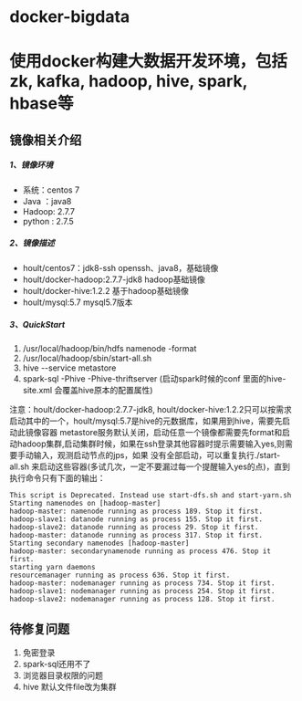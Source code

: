 # docker-bigdata
# 使用docker构建大数据开发环境，包括zk, kafka, hadoop, hive, spark, hbase等

## 镜像相关介绍
##### 1、镜像环境

* 系统：centos 7
* Java ：java8
* Hadoop: 2.7.7
* python : 2.7.5

##### 2、镜像描述

* hoult/centos7：jdk8-ssh        openssh、java8，基础镜像
* hoult/docker-hadoop:2.7.7-jdk8    hadoop基础镜像
* hoult/docker-hive:1.2.2   基于hadoop基础镜像
* hoult/mysql:5.7  mysql5.7版本

##### 3、QuickStart
1. /usr/local/hadoop/bin/hdfs namenode -format
2. /usr/local/hadoop/sbin/start-all.sh
3. hive --service metastore
4. spark-sql -Phive -Phive-thriftserver (启动spark时候的conf 里面的hive-site.xml 会覆盖hive原本的配置属性)


注意：hoult/docker-hadoop:2.7.7-jdk8, hoult/docker-hive:1.2.2只可以按需求启动其中的一个，hoult/mysql:5.7是hive的元数据库，如果用到hive，需要先启动此镜像容器
metastore服务默认关闭，启动任意一个镜像都需要先format和启动hadoop集群,启动集群时候，如果在ssh登录其他容器时提示需要输入yes,则需要手动输入，观测启动节点的jps，如果
没有全部启动，可以重复执行./start-all.sh 来启动这些容器(多试几次，一定不要漏过每一个提醒输入yes的点)，直到执行命令只有下面的输出：
```shell script
This script is Deprecated. Instead use start-dfs.sh and start-yarn.sh
Starting namenodes on [hadoop-master]
hadoop-master: namenode running as process 189. Stop it first.
hadoop-slave1: datanode running as process 155. Stop it first.
hadoop-slave2: datanode running as process 29. Stop it first.
hadoop-master: datanode running as process 317. Stop it first.
Starting secondary namenodes [hadoop-master]
hadoop-master: secondarynamenode running as process 476. Stop it first.
starting yarn daemons
resourcemanager running as process 636. Stop it first.
hadoop-master: nodemanager running as process 734. Stop it first.
hadoop-slave1: nodemanager running as process 254. Stop it first.
hadoop-slave2: nodemanager running as process 128. Stop it first.
```

## 待修复问题
1. 免密登录
2. spark-sql还用不了
3. 浏览器目录权限的问题
4. hive 默认文件file改为集群